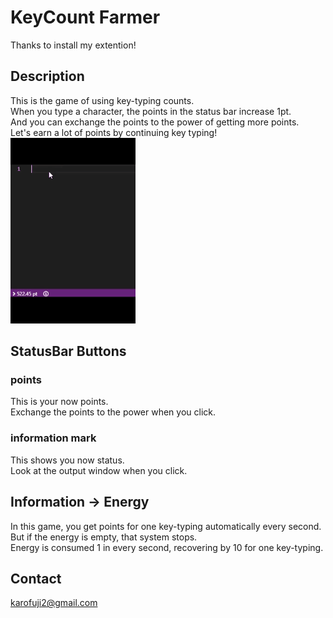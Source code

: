 # KeyCount Farmer
Thanks to install my extention!

## Description
This is the game of using key-typing counts.  
When you type a character, the points in the status bar increase 1pt.  
And you can exchange the points to the power of getting more points.  
Let's earn a lot of points by continuing key typing!  
![demo](https://raw.githubusercontent.com/kato-hiroto/ShareProduct/master/KeyClickFarmer/index.gif)

## StatusBar Buttons
### points
This is your now points.  
Exchange the points to the power when you click.  

### information mark
This shows you now status.  
Look at the output window when you click.  

## Information -> Energy
In this game, you get points for one key-typing automatically every second.  
But if the energy is empty, that system stops.  
Energy is consumed 1 in every second, recovering by 10 for one key-typing.  

## Contact
karofuji2@gmail.com

